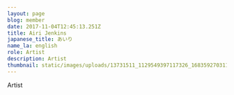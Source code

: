 ```yaml
---
layout: page
blog: member
date: 2017-11-04T12:45:13.251Z
title: Airi Jenkins
japanese_title: あいり
name_la: english
role: Artist
description: Artist
thumbnail: static/images/uploads/13731511_1129549397117326_1683592703118839409_n.jpg
---
```

Artist

